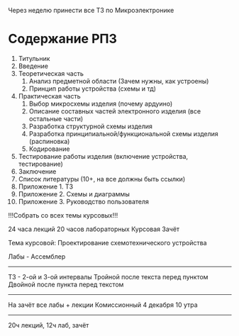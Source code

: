 Через неделю принести все ТЗ по Микроэлектронике

# Содержание РПЗ
1. Титульник
2. Введение
3. Теоретическая часть
	1. Анализ предметной области (Зачем нужны, как устроены)
	2. Принцип работы устройства (схемы и тд)
4. Практическая часть
	1. Выбор микросхемы изделия (почему ардуино)
	2. Описание составных частей электронного изделия (все остальные части)
	3. Разработка структурной схемы изделия
	4. Разработка принципиальной/функциональной схемы изделия (распиновка)
	5. Кодирование
5. Тестирование работы изделия (включение устройства, тестирование)
6. Заключение
7. Список литературы (10+, на все должны быть ссылки)
8. Приложение 1. ТЗ
9. Приложение 2. Схемы и диаграммы
10. Приложение 3. Руководство пользователя

!!!Собрать со всех темы курсовых!!!

24 часа лекций
20 часов лабораторных
Курсовая
Зачёт

Тема курсовой: Проектирование схемотехнического устройства

Лабы - Ассемблер

___
ТЗ - 2-ой и 3-ой интервалы
Тройной после текста перед пунктом
Двойной после пункта перед текстом
___
На зачёт все лабы + лекции
Комиссионный 4 декабря 10 утра
___
20ч лекций, 12ч лаб, зачёт